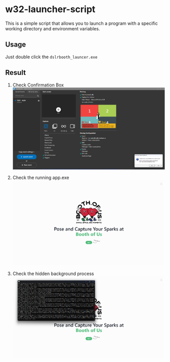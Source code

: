 # w32-launcher-script

This is a simple script that allows you to launch a program with a specific working directory and environment variables.

## Usage

Just double click the `dslrbooth_launcer.exe`

## Result

1. Check Confirmation Box
![1. Check Confirmation Box](./images/1.%20confirmation%20box.png)

2. Check the running app.exe
![2. Check the running app.exe](./images/2.%20App%20running.png)

3. Check the hidden background process
![3. Check the hidden background process](./images/3.%20Check%20background%20process%20from%20app.png)
